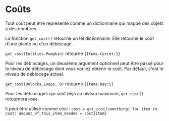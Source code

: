 # Coûts
Tout coût peut être représenté comme un dictionnaire qui mappe des objets à des nombres.

La fonction `get_cost()` retourne un tel dictionnaire. Elle retourne le coût d'une plante ou d'un déblocage.

`get_cost(Entities.Pumpkin)`
retourne `{Items.Carrot:1}`

Pour les déblocages, un deuxième argument optionnel peut être passé pour le niveau de déblocage dont vous voulez obtenir le coût. Par défaut, c'est le niveau de déblocage actuel.

`get_cost(Unlocks.Loops, 0)`
retourne `{Items.Hay:5}`

Pour les déblocages qui sont déjà au niveau maximum, `get_cost()` retournera `None`.

Il peut être utilisé comme ceci :
`cost = get_cost(something)
for item in cost:
	amount_of_this_item_needed = cost[item]`